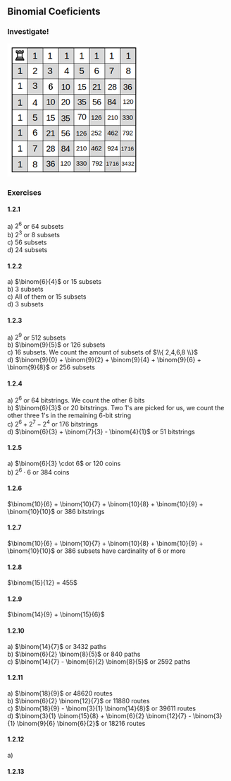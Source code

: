 ## Binomial Coeficients
### Investigate!
![chess](https://github.com/jonathantorres/bookshelf/blob/master/dmoi/img/chess.png)


### Exercises

#### 1.2.1
a) $2^6$ or 64 subsets  
b) $2^3$ or 8 subsets  
c) 56 subsets  
d) 24 subsets  


#### 1.2.2
a) $\binom{6}{4}$ or 15 subsets  
b) 3 subsets  
c) All of them or 15 subsets  
d) 3 subsets  


#### 1.2.3
a) $2^9$ or 512 subsets  
b) $\binom{9}{5}$ or 126 subsets  
c) 16 subsets. We count the amount of subsets of $\\{ 2,4,6,8 \\}$  
d) $\binom{9}{0} + \binom{9}{2} + \binom{9}{4} + \binom{9}{6} + \binom{9}{8}$ or 256 subsets  


#### 1.2.4
a) $2^6$ or 64 bitstrings. We count the other 6 bits  
b) $\binom{6}{3}$ or 20 bitstrings. Two 1's are picked for us, we count the other three 1's in the remaining 6-bit string  
c) $2^6 + 2^7 - 2^4$ or 176 bitstrings  
d) $\binom{6}{3} + \binom{7}{3} - \binom{4}{1}$ or 51 bitstrings  


#### 1.2.5
a) $\binom{6}{3} \cdot 6$ or 120 coins  
b) $2^6 \cdot 6$ or 384 coins  


#### 1.2.6
$\binom{10}{6} + \binom{10}{7} + \binom{10}{8} + \binom{10}{9} + \binom{10}{10}$ or 386 bitstrings


#### 1.2.7
$\binom{10}{6} + \binom{10}{7} + \binom{10}{8} + \binom{10}{9} + \binom{10}{10}$ or 386 subsets have cardinality of 6 or more


#### 1.2.8
$\binom{15}{12} = 455$


#### 1.2.9
$\binom{14}{9} + \binom{15}{6}$


#### 1.2.10
a) $\binom{14}{7}$ or 3432 paths  
b) $\binom{6}{2} \binom{8}{5}$ or 840 paths  
c) $\binom{14}{7} - \binom{6}{2} \binom{8}{5}$ or 2592 paths  


#### 1.2.11
a) $\binom{18}{9}$ or 48620 routes  
b) $\binom{6}{2} \binom{12}{7}$ or 11880 routes  
c) $\binom{18}{9} - \binom{3}{1} \binom{14}{8}$ or 39611 routes  
d) $\binom{3}{1} \binom{15}{8} + \binom{6}{2} \binom{12}{7} - \binom{3}{1} \binom{9}{6} \binom{6}{2}$ or 18216 routes  


#### 1.2.12
a)


#### 1.2.13
